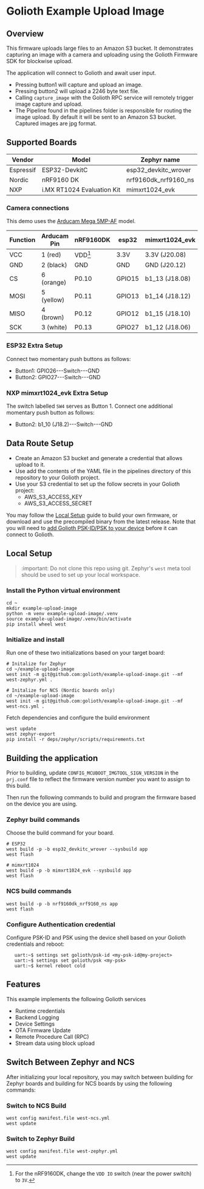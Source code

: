 # Golioth Example Upload Image

## Overview

This firmware uploads large files to an Amazon S3 bucket. It
demonstrates capturing an image with a camera and uploading using the
Golioth Firmware SDK for blockwise upload.

The application will connect to Golioth and await user input.

- Pressing button1 will capture and upload an image.
- Pressing button2 will upload a 2246 byte text file.
- Calling `capture_image` with the Golioth RPC service will remotely
  trigger image capture and upload.
- The Pipeline found in the pipelines folder is responsible for routing
  the image upload. By default it will be sent to an Amazon S3 bucket.
  Captured images are jpg format.

## Supported Boards

| Vendor    | Model                      | Zephyr name          |
| --------- | -------------------------- | -------------------- |
| Espressif | ESP32-DevkitC              | esp32_devkitc_wrover |
| Nordic    | nRF9160 DK                 | nrf9160dk_nrf9160_ns |
| NXP       | i.MX RT1024 Evaluation Kit | mimxrt1024_evk       |

### Camera connections

This demo uses the [Arducam Mega
5MP-AF](https://www.arducam.com/product/presale-mega-5mp-color-rolling-shutter-camera-module-with-autofocus-lens-for-any-microcontroller/)
model.

| Function | Arducam Pin | nRF9160DK |  esp32  |  mimxrt1024_evk |
| -------- | ----------- | --------- |  ------ |  -------------- |
| VCC      | 1 (red)     | VDD[^1]   |  3.3V   |  3.3V  (J20.08) |
| GND      | 2 (black)   | GND       |  GND    |  GND   (J20.12) |
| CS       | 6 (orange)  | P0.10     |  GPIO15 |  b1_13 (J18.08) |
| MOSI     | 5 (yellow)  | P0.11     |  GPIO13 |  b1_14 (J18.12) |
| MISO     | 4 (brown)   | P0.12     |  GPIO12 |  b1_15 (J18.10) |
| SCK      | 3 (white)   | P0.13     |  GPIO27 |  b1_12 (J18.06) |

[^1]: For the nRF9160DK, change the `VDD IO` switch (near the power
    switch) to `3V`.

### ESP32 Extra Setup

Connect two momentary push buttons as follows:

- Button1: GPIO26---Switch---GND
- Button2: GPIO27---Switch---GND

### NXP mimxrt1024_evk Extra Setup

The switch labelled `SW4` serves as Button 1. Connect one additional
momentary push button as follows:

- Button2: b1_10 (J18.2)---Switch---GND

## Data Route Setup

- Create an Amazon S3 bucket and generate a credential that allows
  upload to it.
- Use add the contents of the YAML file in the pipelines directory of
  this repository to your Golioth project.
- Use your S3 credential to set up the follow secrets in your Golioth
  project:
  - AWS_S3_ACCESS_KEY
  - AWS_S3_ACCESS_SECRET

You may follow the [Local Setup](#local-setup) guide to build your own
firmware, or download and use the precompiled binary from the latest
release. Note that you will need to [add Golioth PSK-ID/PSK to your
device](#configure-authentication-credential) before it can connect to
Golioth.

## Local Setup

> :important: Do not clone this repo using git. Zephyr's ``west`` meta
> tool should be used to set up your local workspace.

### Install the Python virtual environment

```
cd ~
mkdir example-upload-image
python -m venv example-upload-image/.venv
source example-upload-image/.venv/bin/activate
pip install wheel west
```

### Initialize and install

Run one of these two initializations based on your target board:

```
# Initalize for Zephyr
cd ~/example-upload-image
west init -m git@github.com:golioth/example-upload-image.git --mf west-zephyr.yml .

# Initalize for NCS (Nordic boards only)
cd ~/example-upload-image
west init -m git@github.com:golioth/example-upload-image.git --mf west-ncs.yml .

```

Fetch dependencies and configure the build environment

```
west update
west zephyr-export
pip install -r deps/zephyr/scripts/requirements.txt
```

## Building the application

Prior to building, update ``CONFIG_MCUBOOT_IMGTOOL_SIGN_VERSION`` in the
``prj.conf`` file to reflect the firmware version number you want to
assign to this build.

Then run the following commands to build and program the firmware based
on the device you are using.

### Zephyr build commands

Choose the build command for your board.

```
# ESP32
west build -p -b esp32_devkitc_wrover --sysbuild app
west flash

# mimxrt1024
west build -p -b mimxrt1024_evk --sysbuild app
west flash
```

### NCS build commands

```
west build -p -b nrf9160dk_nrf9160_ns app
west flash
```

### Configure Authentication credential

Configure PSK-ID and PSK using the device shell based on your Golioth
credentials and reboot:

```
   uart:~$ settings set golioth/psk-id <my-psk-id@my-project>
   uart:~$ settings set golioth/psk <my-psk>
   uart:~$ kernel reboot cold
```

## Features

This example implements the following Golioth services

* Runtime credentials
* Backend Logging
* Device Settings
* OTA Firmware Update
* Remote Procedure Call (RPC)
* Stream data using block upload

## Switch Between Zephyr and NCS

After initializing your local repository, you may switch between
building for Zephyr boards and building for NCS boards by using the
following commands:

### Switch to NCS Build

```
west config manifest.file west-ncs.yml
west update
```

### Switch to Zephyr Build

```
west config manifest.file west-zephyr.yml
west update
```
